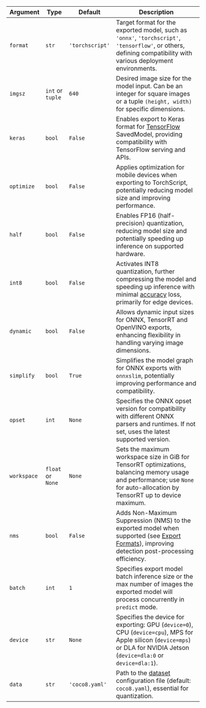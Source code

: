 | Argument    | Type              | Default         | Description                                                                                                                                                                                   |
| ----------- | ----------------- | --------------- | --------------------------------------------------------------------------------------------------------------------------------------------------------------------------------------------- |
| `format`    | `str`             | `'torchscript'` | Target format for the exported model, such as `'onnx'`, `'torchscript'`, `'tensorflow'`, or others, defining compatibility with various deployment environments.                              |
| `imgsz`     | `int` or `tuple`  | `640`           | Desired image size for the model input. Can be an integer for square images or a tuple `(height, width)` for specific dimensions.                                                             |
| `keras`     | `bool`            | `False`         | Enables export to Keras format for [TensorFlow](https://www.ultralytics.com/glossary/tensorflow) SavedModel, providing compatibility with TensorFlow serving and APIs.                        |
| `optimize`  | `bool`            | `False`         | Applies optimization for mobile devices when exporting to TorchScript, potentially reducing model size and improving performance.                                                             |
| `half`      | `bool`            | `False`         | Enables FP16 (half-precision) quantization, reducing model size and potentially speeding up inference on supported hardware.                                                                  |
| `int8`      | `bool`            | `False`         | Activates INT8 quantization, further compressing the model and speeding up inference with minimal [accuracy](https://www.ultralytics.com/glossary/accuracy) loss, primarily for edge devices. |
| `dynamic`   | `bool`            | `False`         | Allows dynamic input sizes for ONNX, TensorRT and OpenVINO exports, enhancing flexibility in handling varying image dimensions.                                                               |
| `simplify`  | `bool`            | `True`          | Simplifies the model graph for ONNX exports with `onnxslim`, potentially improving performance and compatibility.                                                                             |
| `opset`     | `int`             | `None`          | Specifies the ONNX opset version for compatibility with different ONNX parsers and runtimes. If not set, uses the latest supported version.                                                   |
| `workspace` | `float` or `None` | `None`          | Sets the maximum workspace size in GiB for TensorRT optimizations, balancing memory usage and performance; use `None` for auto-allocation by TensorRT up to device maximum.                   |
| `nms`       | `bool`            | `False`         | Adds Non-Maximum Suppression (NMS) to the exported model when supported (see [Export Formats](https://docs.ultralytics.com/modes/export/)), improving detection post-processing efficiency.                                                 |
| `batch`     | `int`             | `1`             | Specifies export model batch inference size or the max number of images the exported model will process concurrently in `predict` mode.                                                       |
| `device`    | `str`             | `None`          | Specifies the device for exporting: GPU (`device=0`), CPU (`device=cpu`), MPS for Apple silicon (`device=mps`) or DLA for NVIDIA Jetson (`device=dla:0` or `device=dla:1`).                   |
| `data`      | `str`             | `'coco8.yaml'`  | Path to the [dataset](https://docs.ultralytics.com/datasets/) configuration file (default: `coco8.yaml`), essential for quantization.                                                         |
